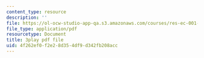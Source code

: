 ```yaml
---
content_type: resource
description: ''
file: https://ol-ocw-studio-app-qa.s3.amazonaws.com/courses/res-ec-001-exploring-fairness-in-machine-learning-for-international-development-spring-2020/4f262ef0f2e28d354df9d342fb208acc_hvcYz4yzS0w.pdf
file_type: application/pdf
resourcetype: Document
title: 3play pdf file
uid: 4f262ef0-f2e2-8d35-4df9-d342fb208acc
---
```

